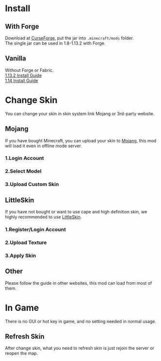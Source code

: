 # Install
## With Forge
Download at [CurseForge](https://minecraft.curseforge.com/projects/customskinloader), put the jar into `.minecraft/mods` folder.  
The single jar can be used in 1.8-1.13.2 with Forge.
## Vanilla
Without Forge or Fabric.  
[1.13.2 Install Guide](https://github.com/xfl03/MCCustomSkinLoader/wiki/1.13.2-Install-Guide)  
[1.14   Install Guide](https://github.com/xfl03/MCCustomSkinLoader/wiki/1.14-Install-Guide)
# Change Skin
You can change your skin in skin system link Mojang or 3rd-party website.
## Mojang
If you have bought Minecraft, you can upload your skin to [Mojang](https://my.minecraft.net/zh-hans/profile/skin), this mod will load it even in offline mode server.
### 1.Login Account
### 2.Select Model
### 3.Upload Custom Skin
## LittleSkin
If you have not bought or want to use cape and high definition skin, we highly recommended to use [LittleSkin](https://littleskin.cn/).
### 1.Register/Login Account
### 2.Upload Texture
### 3.Apply Skin
## Other
Please follow the guide in other websites, this mod can load from most of them.
# In Game
There is no GUI or hot key in game, and no setting needed in normal usage.
## Refresh Skin
After change skin, what you need to refresh skin is just rejoin the server or reopen the map.